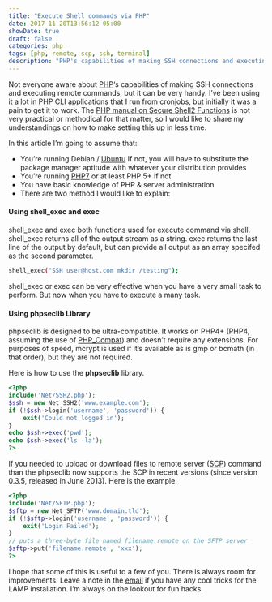 ```yaml
---
title: "Execute Shell commands via PHP"
date: 2017-11-20T13:56:12-05:00
showDate: true
draft: false
categories: php
tags: [php, remote, scp, ssh, terminal]
description: "PHP's capabilities of making SSH connections and executing remote commands using php. This will be helpful in remote access of other server."
---
```

Not everyone aware about [PHP](/tags/php/)‘s capabilities of making SSH connections and executing remote commands, but it can be very handy. I’ve been using it a lot in PHP CLI applications that I run from cronjobs, but initially it was a pain to get it to work. The [PHP manual on Secure Shell2 Functions](http://www.php.net/manual/en/ref.ssh2.php) is not very practical or methodical for that matter, so I would like to share my understandings on how to make setting this up in less time.

In this article I’m going to assume that:

- You’re running Debian / [Ubuntu](/tags/ubuntu/) If not, you will have to substitute the package manager aptitude with whatever your distribution provides
- You’re running [PHP7](/posts/last-flight-php7/) or at least PHP 5+ If not
- You have basic knowledge of PHP & server administration
- There are two method I would like to explain:

#### Using shell_exec and exec

shell_exec and exec both functions used for execute command via shell. shell_exec returns all of the output stream as a string. exec returns the last line of the output by default, but can provide all output as an array specifed as the second parameter.

```sh 
shell_exec("SSH user@host.com mkdir /testing");
```

shell_exec or exec can be very effective when you have a very small task to perform. But now when you have to execute a many task.

#### Using phpseclib Library

phpseclib is designed to be ultra-compatible. It works on PHP4+ (PHP4, assuming the use of [PHP_Compat](http://pear.php.net/package/PHP_Compat)) and doesn’t require any extensions. For purposes of speed, mcrypt is used if it’s available as is gmp or bcmath (in that order), but they are not required.

Here is how to use the **phpseclib** library.

```php
<?php
include('Net/SSH2.php');
$ssh = new Net_SSH2('www.example.com');
if (!$ssh->login('username', 'password')) {
    exit('Could not logged in');
}
echo $ssh->exec('pwd');
echo $ssh->exec('ls -la');
?>
```

If you needed to upload or download files to remote server ([SCP](/tags/scp/))  command than the phpseclib now supports the SCP in recent versions (since version 0.3.5, released in June 2013). Here is the example.

```php 
<?php
include('Net/SFTP.php');
$sftp = new Net_SFTP('www.domain.tld');
if (!$sftp->login('username', 'password')) {
    exit('Login Failed');
}
// puts a three-byte file named filename.remote on the SFTP server
$sftp->put('filename.remote', 'xxx');
?>
```

I hope that some of this is useful to a few of you. There is always room for improvements. Leave a note in the [email](mailto:png625@gmail.com?Subject=Enquiry) if you have any cool tricks for the LAMP installation. I’m always on the lookout for fun hacks.